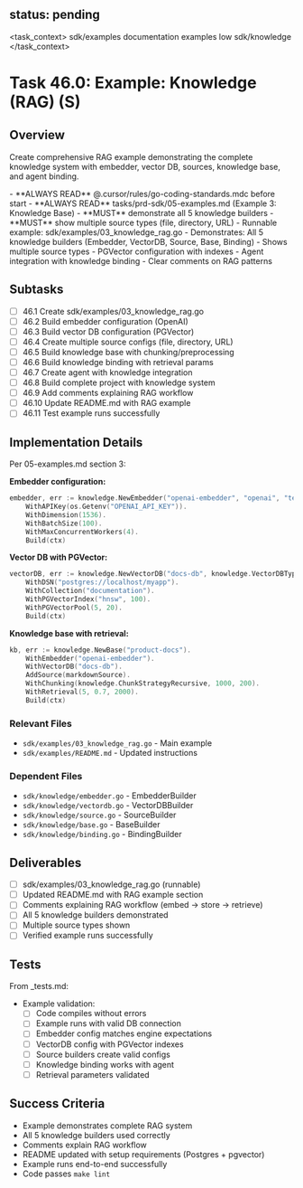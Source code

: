 ## status: pending

<task_context>
<domain>sdk/examples</domain>
<type>documentation</type>
<scope>examples</scope>
<complexity>low</complexity>
<dependencies>sdk/knowledge</dependencies>
</task_context>

# Task 46.0: Example: Knowledge (RAG) (S)

## Overview

Create comprehensive RAG example demonstrating the complete knowledge system with embedder, vector DB, sources, knowledge base, and agent binding.

<critical>
- **ALWAYS READ** @.cursor/rules/go-coding-standards.mdc before start
- **ALWAYS READ** tasks/prd-sdk/05-examples.md (Example 3: Knowledge Base)
- **MUST** demonstrate all 5 knowledge builders
- **MUST** show multiple source types (file, directory, URL)
</critical>

<requirements>
- Runnable example: sdk/examples/03_knowledge_rag.go
- Demonstrates: All 5 knowledge builders (Embedder, VectorDB, Source, Base, Binding)
- Shows multiple source types
- PGVector configuration with indexes
- Agent integration with knowledge binding
- Clear comments on RAG patterns
</requirements>

## Subtasks

- [ ] 46.1 Create sdk/examples/03_knowledge_rag.go
- [ ] 46.2 Build embedder configuration (OpenAI)
- [ ] 46.3 Build vector DB configuration (PGVector)
- [ ] 46.4 Create multiple source configs (file, directory, URL)
- [ ] 46.5 Build knowledge base with chunking/preprocessing
- [ ] 46.6 Build knowledge binding with retrieval params
- [ ] 46.7 Create agent with knowledge integration
- [ ] 46.8 Build complete project with knowledge system
- [ ] 46.9 Add comments explaining RAG workflow
- [ ] 46.10 Update README.md with RAG example
- [ ] 46.11 Test example runs successfully

## Implementation Details

Per 05-examples.md section 3:

**Embedder configuration:**
```go
embedder, err := knowledge.NewEmbedder("openai-embedder", "openai", "text-embedding-3-small").
    WithAPIKey(os.Getenv("OPENAI_API_KEY")).
    WithDimension(1536).
    WithBatchSize(100).
    WithMaxConcurrentWorkers(4).
    Build(ctx)
```

**Vector DB with PGVector:**
```go
vectorDB, err := knowledge.NewVectorDB("docs-db", knowledge.VectorDBTypePGVector).
    WithDSN("postgres://localhost/myapp").
    WithCollection("documentation").
    WithPGVectorIndex("hnsw", 100).
    WithPGVectorPool(5, 20).
    Build(ctx)
```

**Knowledge base with retrieval:**
```go
kb, err := knowledge.NewBase("product-docs").
    WithEmbedder("openai-embedder").
    WithVectorDB("docs-db").
    AddSource(markdownSource).
    WithChunking(knowledge.ChunkStrategyRecursive, 1000, 200).
    WithRetrieval(5, 0.7, 2000).
    Build(ctx)
```

### Relevant Files

- `sdk/examples/03_knowledge_rag.go` - Main example
- `sdk/examples/README.md` - Updated instructions

### Dependent Files

- `sdk/knowledge/embedder.go` - EmbedderBuilder
- `sdk/knowledge/vectordb.go` - VectorDBBuilder
- `sdk/knowledge/source.go` - SourceBuilder
- `sdk/knowledge/base.go` - BaseBuilder
- `sdk/knowledge/binding.go` - BindingBuilder

## Deliverables

- [ ] sdk/examples/03_knowledge_rag.go (runnable)
- [ ] Updated README.md with RAG example section
- [ ] Comments explaining RAG workflow (embed → store → retrieve)
- [ ] All 5 knowledge builders demonstrated
- [ ] Multiple source types shown
- [ ] Verified example runs successfully

## Tests

From _tests.md:

- Example validation:
  - [ ] Code compiles without errors
  - [ ] Example runs with valid DB connection
  - [ ] Embedder config matches engine expectations
  - [ ] VectorDB config with PGVector indexes
  - [ ] Source builders create valid configs
  - [ ] Knowledge binding works with agent
  - [ ] Retrieval parameters validated

## Success Criteria

- Example demonstrates complete RAG system
- All 5 knowledge builders used correctly
- Comments explain RAG workflow
- README updated with setup requirements (Postgres + pgvector)
- Example runs end-to-end successfully
- Code passes `make lint`
